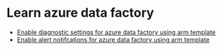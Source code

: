 # Learn azure data factory

* [Enable diagnostic settings for azure data factory using arm template](https://muralikarumuru.github.io/2020-06-01-adf-log-settings/)
* [Enable alert notifcations for azure data factory using arm template](https://muralikarumuru.github.io/2020-06-07-adf-alert-settings/)
